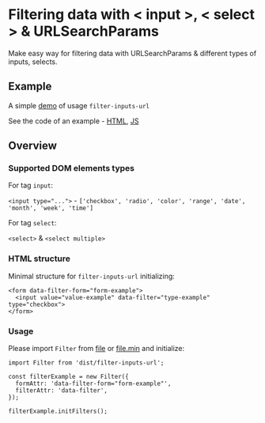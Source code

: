 # Filtering data with < input >, < select > & URLSearchParams

Make easy way for filtering data with URLSearchParams & different types of inputs, selects.

## Example

A simple [demo](https://kassaila.github.io/filter-inputs-url/) of usage `filter-inputs-url`

See the code of an example - [HTML](https://github.com/Kassaila/filter-inputs-url/blob/master/docs/index.html), [JS](https://github.com/Kassaila/filter-inputs-url/blob/master/examples/src/js/app.js)

## Overview

### Supported DOM elements types

For tag `input`:

`<input type="...">` - `['checkbox', 'radio', 'color', 'range', 'date', 'month', 'week', 'time']`

For tag `select`:

`<select>` & `<select multiple>`

### HTML structure

Minimal structure for `filter-inputs-url` initializing:

```
<form data-filter-form="form-example">
  <input value="value-example" data-filter="type-example" type="checkbox">
</form>
```

### Usage

Please import `Filter` from [file](https://github.com/Kassaila/filter-inputs-url/blob/master/dist/filter-inputs-url.js) or [file.min](https://github.com/Kassaila/filter-inputs-url/blob/master/dist/filter-inputs-url.min.js) and initialize:

```
import Filter from 'dist/filter-inputs-url';

const filterExample = new Filter({
  formAttr: 'data-filter-form="form-example"',
  filterAttr: 'data-filter',
});

filterExample.initFilters();
```

